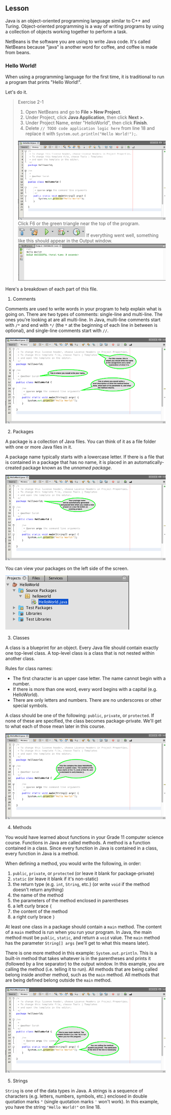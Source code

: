 ## Lesson

Java is an object-oriented programming language similar to C++ and Turing. Object-oriented programming is a way of writing programs by using a collection of objects working together to perform a task.

NetBeans is the software you are using to write Java code. It's called NetBeans because "java" is another word for coffee, and coffee is made from beans.


### Hello World!

When using a programming language for the first time, it is traditional to run a program that prints "Hello World!".

Let's do it.

> Exercise 2-1
> 
> 1. Open NetBeans and go to **File > New Project**.
> 2. Under Project, click **Java Application**, then click **Next >**.
> 3. Under Project Name, enter "HelloWorld", then click **Finish**.
> 4. Delete `// TODO code application logic here` from line 18 and replace it with `System.out.println("Hello World!");`.
>
> ![](../Images/Hello_World.png)
> Click F6 or the green triangle near the top of the program.
> ![](../Images/Toolbar.png)
> If everything went well, something like this should appear in the Output window.
> ![](../Images/Hello_World_Console.png)


Here's a breakdown of each part of this file.

1. Comments

Comments are used to write words in your program to help explain what is going on. There are two types of comments: single-line and multi-line. The ones you're looking at are all multi-line. In Java, multi-line comments start with `/*` and end with `*/` (the `*` at the beginning of each line in between is optional), and single-line comments start with `//`.

![](../Images/Java_Comments.png)



2. Packages

A package is a collection of Java files. You can think of it as a file folder with one or more Java files in it.

A package name typically starts with a lowercase letter. If there is a file that is contained in a package that has no name, it is placed in an automatically-created package known as the *unnamed package*.

![](../Images/Java_Packages.png)

You can view your packages on the left side of the screen.

![](../Images/Projects.png)



3. Classes

A class is a blueprint for an object. Every Java file should contain exactly one top-level class. A top-level class is a class that is not nested within another class.

Rules for class names:
* The first character is an upper case letter. The name cannot begin with a number.
* If there is more than one word, every word begins with a capital (e.g. HelloWorld).
* There are only letters and numbers. There are no underscores or other special symbols.

A class should be one of the following: `public`, `private`, or `protected`. If none of these are specified, the class becomes package-private. We'll get to what each of those mean later in this course.

![](../Images/Java_Classes.png)



4. Methods

You would have learned about functions in your Grade 11 computer science course. Functions in Java are called methods. A method is a function contained in a class. Since every function in Java is contained in a class, every function in Java is a method.

When defining a method, you would write the following, in order:
1. `public`, `private`, or `protected` (or leave it blank for package-private)
2. `static` (or leave it blank if it's non-static)
3. the return type (e.g. `int`, `String`, etc.) (or write `void` if the method doesn't return anything)
4. the name of the method
5. the parameters of the method enclosed in parentheses
6. a left curly brace `{`
7. the content of the method
8. a right curly brace `}`

At least one class in a package should contain a `main` method. The content of a `main` method is run when you run your program. In Java, the main method must be `public`, `static`, and return a `void` value. The `main` method has the parameter `String[] args` (we'll get to what this means later).

There is one more method in this example: `System.out.println`. This is a built-in method that takes whatever is in the parentheses and prints it (followed by a line separator) to the output window. In this example, you are calling the method (i.e. telling it to run). All methods that are being called belong inside another method, such as the `main` method. All methods that are being defined belong outside the `main` method.

![](../Images/Java_Methods.png)



5. Strings

`String` is one of the data types in Java. A strings is a sequence of characters (e.g. letters, numbers, symbols, etc.) enclosed in double quotation marks `"` (single quotation marks `'` won't work). In this example, you have the string `"Hello World!"` on line 18.
